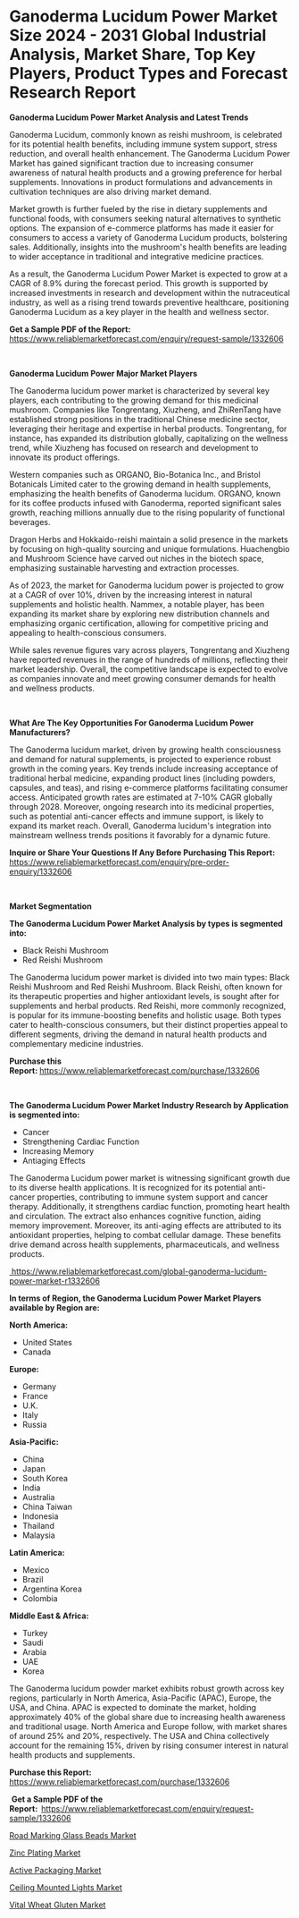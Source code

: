 <p><h1>Ganoderma Lucidum Power Market Size 2024 - 2031 Global Industrial Analysis, Market Share, Top Key Players, Product Types and Forecast Research Report</h1></p><p><strong>Ganoderma Lucidum Power Market Analysis and Latest Trends</strong></p>
<p><p>Ganoderma Lucidum, commonly known as reishi mushroom, is celebrated for its potential health benefits, including immune system support, stress reduction, and overall health enhancement. The Ganoderma Lucidum Power Market has gained significant traction due to increasing consumer awareness of natural health products and a growing preference for herbal supplements. Innovations in product formulations and advancements in cultivation techniques are also driving market demand.</p><p>Market growth is further fueled by the rise in dietary supplements and functional foods, with consumers seeking natural alternatives to synthetic options. The expansion of e-commerce platforms has made it easier for consumers to access a variety of Ganoderma Lucidum products, bolstering sales. Additionally, insights into the mushroom's health benefits are leading to wider acceptance in traditional and integrative medicine practices.</p><p>As a result, the Ganoderma Lucidum Power Market is expected to grow at a CAGR of 8.9% during the forecast period. This growth is supported by increased investments in research and development within the nutraceutical industry, as well as a rising trend towards preventive healthcare, positioning Ganoderma Lucidum as a key player in the health and wellness sector.</p></p>
<p><strong>Get a Sample PDF of the Report:&nbsp;</strong> <a href="https://www.reliablemarketforecast.com/enquiry/request-sample/1332606?utm_campaign=1178&utm_medium=2&utm_source=Github&utm_content=ia&utm_term=03102024&utm_id=ganoderma-lucidum-power">https://www.reliablemarketforecast.com/enquiry/request-sample/1332606</a></p>
<p>&nbsp;</p>
<p><strong>Ganoderma Lucidum Power Major Market Players</strong></p>
<p><p>The Ganoderma lucidum power market is characterized by several key players, each contributing to the growing demand for this medicinal mushroom. Companies like Tongrentang, Xiuzheng, and ZhiRenTang have established strong positions in the traditional Chinese medicine sector, leveraging their heritage and expertise in herbal products. Tongrentang, for instance, has expanded its distribution globally, capitalizing on the wellness trend, while Xiuzheng has focused on research and development to innovate its product offerings.</p><p>Western companies such as ORGANO, Bio-Botanica Inc., and Bristol Botanicals Limited cater to the growing demand in health supplements, emphasizing the health benefits of Ganoderma lucidum. ORGANO, known for its coffee products infused with Ganoderma, reported significant sales growth, reaching millions annually due to the rising popularity of functional beverages.</p><p>Dragon Herbs and Hokkaido-reishi maintain a solid presence in the markets by focusing on high-quality sourcing and unique formulations. Huachengbio and Mushroom Science have carved out niches in the biotech space, emphasizing sustainable harvesting and extraction processes.</p><p>As of 2023, the market for Ganoderma lucidum power is projected to grow at a CAGR of over 10%, driven by the increasing interest in natural supplements and holistic health. Nammex, a notable player, has been expanding its market share by exploring new distribution channels and emphasizing organic certification, allowing for competitive pricing and appealing to health-conscious consumers.</p><p>While sales revenue figures vary across players, Tongrentang and Xiuzheng have reported revenues in the range of hundreds of millions, reflecting their market leadership. Overall, the competitive landscape is expected to evolve as companies innovate and meet growing consumer demands for health and wellness products.</p></p>
<p>&nbsp;</p>
<p><strong>What Are The Key Opportunities For Ganoderma Lucidum Power Manufacturers?</strong></p>
<p><p>The Ganoderma lucidum market, driven by growing health consciousness and demand for natural supplements, is projected to experience robust growth in the coming years. Key trends include increasing acceptance of traditional herbal medicine, expanding product lines (including powders, capsules, and teas), and rising e-commerce platforms facilitating consumer access. Anticipated growth rates are estimated at 7-10% CAGR globally through 2028. Moreover, ongoing research into its medicinal properties, such as potential anti-cancer effects and immune support, is likely to expand its market reach. Overall, Ganoderma lucidum's integration into mainstream wellness trends positions it favorably for a dynamic future.</p></p>
<p><strong>Inquire or Share Your Questions If Any Before Purchasing This Report:</strong> <a href="https://www.reliablemarketforecast.com/enquiry/pre-order-enquiry/1332606?utm_campaign=1178&utm_medium=2&utm_source=Github&utm_content=ia&utm_term=03102024&utm_id=ganoderma-lucidum-power">https://www.reliablemarketforecast.com/enquiry/pre-order-enquiry/1332606</a></p>
<p>&nbsp;</p>
<p><strong>Market Segmentation</strong></p>
<p><strong>The Ganoderma Lucidum Power Market Analysis by types is segmented into:</strong></p>
<p><ul><li>Black Reishi Mushroom</li><li>Red Reishi Mushroom</li></ul></p>
<p><p>The Ganoderma lucidum power market is divided into two main types: Black Reishi Mushroom and Red Reishi Mushroom. Black Reishi, often known for its therapeutic properties and higher antioxidant levels, is sought after for supplements and herbal products. Red Reishi, more commonly recognized, is popular for its immune-boosting benefits and holistic usage. Both types cater to health-conscious consumers, but their distinct properties appeal to different segments, driving the demand in natural health products and complementary medicine industries.</p></p>
<p><strong>Purchase this Report:&nbsp;</strong><a href="https://www.reliablemarketforecast.com/purchase/1332606?utm_campaign=1178&utm_medium=2&utm_source=Github&utm_content=ia&utm_term=03102024&utm_id=ganoderma-lucidum-power">https://www.reliablemarketforecast.com/purchase/1332606</a></p>
<p>&nbsp;</p>
<p><strong>The Ganoderma Lucidum Power Market Industry Research by Application is segmented into:</strong></p>
<p><ul><li>Cancer</li><li>Strengthening Cardiac Function</li><li>Increasing Memory</li><li>Antiaging Effects</li></ul></p>
<p><p>The Ganoderma Lucidum power market is witnessing significant growth due to its diverse health applications. It is recognized for its potential anti-cancer properties, contributing to immune system support and cancer therapy. Additionally, it strengthens cardiac function, promoting heart health and circulation. The extract also enhances cognitive function, aiding memory improvement. Moreover, its anti-aging effects are attributed to its antioxidant properties, helping to combat cellular damage. These benefits drive demand across health supplements, pharmaceuticals, and wellness products.</p></p>
<p><a href="https://www.reliablemarketforecast.com/global-ganoderma-lucidum-power-market-r1332606?utm_campaign=1178&utm_medium=2&utm_source=Github&utm_content=ia&utm_term=03102024&utm_id=ganoderma-lucidum-power">&nbsp;https://www.reliablemarketforecast.com/global-ganoderma-lucidum-power-market-r1332606</a></p>
<p><strong>In terms of Region, the Ganoderma Lucidum Power Market Players available by Region are:</strong></p>
<p>
    <p> <strong> North America: </strong>
        <ul>
            <li>United States</li>
            <li>Canada</li>
        </ul>
        </p> 
    <p> <strong> Europe: </strong>
        <ul>
            <li>Germany</li>
            <li>France</li>
            <li>U.K.</li>
            <li>Italy</li>
            <li>Russia</li>
        </ul>
        </p> 
    <p> <strong> Asia-Pacific: </strong>
        <ul>
            <li>China</li>
            <li>Japan</li>
            <li>South Korea</li>
            <li>India</li>
            <li>Australia</li>
            <li>China Taiwan</li>
            <li>Indonesia</li>
            <li>Thailand</li>
            <li>Malaysia</li>
        </ul>
        </p> 
    <p> <strong> Latin America: </strong>
        <ul>
            <li>Mexico</li>
            <li>Brazil</li>
            <li>Argentina Korea</li>
            <li>Colombia</li>
        </ul>
        </p> 
    <p> <strong> Middle East & Africa: </strong>
        <ul>
            <li>Turkey</li>
            <li>Saudi</li>
            <li>Arabia</li>
            <li>UAE</li>
            <li>Korea</li>
        </ul>
    </p>
    </p>
<p><p>The Ganoderma lucidum powder market exhibits robust growth across key regions, particularly in North America, Asia-Pacific (APAC), Europe, the USA, and China. APAC is expected to dominate the market, holding approximately 40% of the global share due to increasing health awareness and traditional usage. North America and Europe follow, with market shares of around 25% and 20%, respectively. The USA and China collectively account for the remaining 15%, driven by rising consumer interest in natural health products and supplements.</p></p>
<p><strong>Purchase this Report: </strong><a href="https://www.reliablemarketforecast.com/purchase/1332606?utm_campaign=1178&utm_medium=2&utm_source=Github&utm_content=ia&utm_term=03102024&utm_id=ganoderma-lucidum-power">https://www.reliablemarketforecast.com/purchase/1332606</a></p>
<p>&nbsp;<strong>Get a Sample PDF of the Report:&nbsp;&nbsp;</strong><a href="https://www.reliablemarketforecast.com/enquiry/request-sample/1332606?utm_campaign=1178&utm_medium=2&utm_source=Github&utm_content=ia&utm_term=03102024&utm_id=ganoderma-lucidum-power">https://www.reliablemarketforecast.com/enquiry/request-sample/1332606</a></p>
<p><strong></strong></p>
<p><p><a href="https://www.linkedin.com/pulse/what-driving-global-road-marking-glass-beads-market-dive-trends-ibfpe?trackingId=%2BGQhyF9sTMeMeei%2FkM0Ung%3D%3D&utm_campaign=1178&utm_medium=2&utm_source=Github&utm_content=ia&utm_term=03102024&utm_id=ganoderma-lucidum-power">Road Marking Glass Beads Market</a></p><p><a href="https://www.linkedin.com/pulse/zinc-plating-market-share-size-trends-industry-analysis-report-7wqtc?trackingId=rnnAlFXCT4m1R61lXVIIBQ%3D%3D&utm_campaign=1178&utm_medium=2&utm_source=Github&utm_content=ia&utm_term=03102024&utm_id=ganoderma-lucidum-power">Zinc Plating Market</a></p><p><a href="https://www.linkedin.com/pulse/global-active-packaging-market-analysis-trends-forecasts-growth-frx3c?trackingId=0oP164mtTZSSupLh3sJ%2BUw%3D%3D&utm_campaign=1178&utm_medium=2&utm_source=Github&utm_content=ia&utm_term=03102024&utm_id=ganoderma-lucidum-power">Active Packaging Market</a></p><p><a href="https://www.linkedin.com/pulse/ceiling-mounted-lights-market-outlook-complete-industry-pvlxe?trackingId=a77rhLJrTOSb%2FTscxtRqkw%3D%3D&utm_campaign=1178&utm_medium=2&utm_source=Github&utm_content=ia&utm_term=03102024&utm_id=ganoderma-lucidum-power">Ceiling Mounted Lights Market</a></p><p><a href="https://www.linkedin.com/pulse/analyzing-vital-wheat-gluten-market-dynamics-growth-drivers-forecasted-2l8pf?trackingId=jqzo7bT5QUO6ylxzSn5gLg%3D%3D&utm_campaign=1178&utm_medium=2&utm_source=Github&utm_content=ia&utm_term=03102024&utm_id=ganoderma-lucidum-power">Vital Wheat Gluten Market</a></p></p>